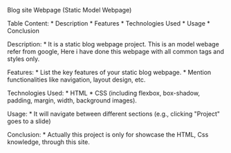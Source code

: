 Blog site Webpage
(Static Model Webpage)

Table Content:
     * Description
     * Features
     * Technologies Used
     * Usage
     * Conclusion

Description:
     * It is a static blog webpage project. This is an model webage refer from google, Here i have done this webpage with all common tags and styles only.

Features:
     * List the key features of your static blog webpage.
     * Mention functionalities like navigation, layout design, etc.

Technologies Used:
     * HTML
     * CSS (including flexbox, box-shadow, padding, margin, width, background images).

Usage:
    * It will navigate between different sections (e.g., clicking "Project" goes to a slide)

Conclusion:
    * Actually this project is only for showcase the HTML, Css knowledge, through this site.
